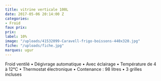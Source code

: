 ```yaml
---
title: vitrine verticale 100L
date: 2017-05-06 20:14:00 Z
categories:
- Froid
faux prix: 
prix: 
label: 10%
image: "/uploads/41532099-Caravell-frigo-boissons-440x320.jpg"
fiche: "/uploads/fiche.jpg"
marques: ugur
---
```


 Froid ventilé • Dégivrage automatique • Avec éclairage • Température de 4 à 12°C • Thermostat électronique • Contenance : 98 litres • 3 grilles incluses